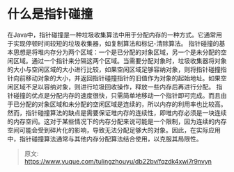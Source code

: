 # 什么是指针碰撞

在Java中，指针碰撞是一种垃圾收集算法中用于分配内存的一种方式。它通常用于实现停顿时间较短的垃圾收集器，如复制算法和标记-清除算法。
指针碰撞的基本思想是将堆内存分为两个区域：一个是已分配的对象区域，另一个是未分配的空闲区域。通过一个指针来分隔这两个区域。当需要分配对象时，垃圾收集器将对象的大小与空闲区域的大小进行比较，如果空闲区域足够容纳对象，则将指针碰撞指针向前移动对象的大小，并返回指针碰撞指针的旧值作为对象的起始地址。如果空闲区域不足以容纳对象，则进行垃圾回收操作，释放一些内存后再进行分配。
指针碰撞的优点是分配内存的速度很快，只需简单地移动一个指针即可完成。而且由于已分配的对象区域和未分配的空闲区域是连续的，所以内存的利用率也比较高。
然而，指针碰撞算法的缺点是需要保证堆内存的连续性，即堆内存必须是一块连续的内存空间。这对于某些情况下的内存分配来说可能是一个限制，因为连续的内存空间可能会受到碎片化的影响，导致无法分配足够大的对象。因此，在实际应用中，指针碰撞算法通常与其他内存分配算法结合使用，以克服其局限性。


> 原文: <https://www.yuque.com/tulingzhouyu/db22bv/fqzdk4xwi7r9nvyn>
